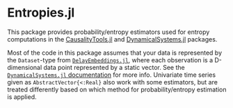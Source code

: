 # Entropies.jl

This package provides probability/entropy estimators used for entropy computations in the [CausalityTools.jl](https://github.com/JuliaDynamics/CausalityTools.jl) and [DynamicalSystems.jl](https://github.com/JuliaDynamics/DynamicalSystems.jl) packages.

Most of the code in this package assumes that your data is represented by the `Dataset`-type from [`DelayEmbeddings.jl`](https://github.com/JuliaDynamics/DelayEmbeddings.jl), where each observation is a D-dimensional data point represented by a static vector. See the [`DynamicalSystems.jl` documentation](https://juliadynamics.github.io/DynamicalSystems.jl/dev/) for more info. Univariate time series given as 
`AbstractVector{<:Real}` also work with some estimators, but are treated differently 
based on which method for probability/entropy estimation is applied.